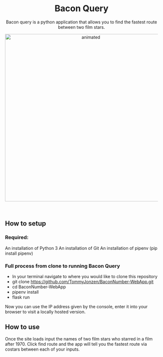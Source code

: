 <h1 style="text-align: center">Bacon Query</h1>

<p align="center">
Bacon query is a python application that allows you to find the fastest route between two film stars.
</p>
<p align="center">
  <img src="https://media.giphy.com/media/d7PjHPTeWBYsNyIbB1/giphy.gif" alt="animated" width="550;" />
</p>

<br>

## How to setup

### Required:
An installation of Python 3
An installation of Git
An installation of pipenv (pip install pipenv)

### Full process from clone to running Bacon Query

- In your terminal navigate to where you would like to clone this repository
- git clone https://github.com/TommyJonzen/BaconNumber-WebApp.git
- cd BaconNumber-WebApp
- pipenv install
- flask run

Now you can use the IP address given by the console, enter it into your browser to visit a locally hosted version.


## How to use

Once the site loads input the names of two film stars who starred in a film after 1970.
Click find route and the app will tell you the fastest route via costars between each of your inputs.

